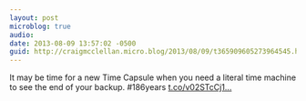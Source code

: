 ```yaml
---
layout: post
microblog: true
audio: 
date: 2013-08-09 13:57:02 -0500
guid: http://craigmcclellan.micro.blog/2013/08/09/t365909605273964545.html
---
```

It may be time for a new Time Capsule when you need a literal time machine to see the end of your backup. #186years [t.co/v02STcCj1...](http://t.co/v02STcCj1X)
